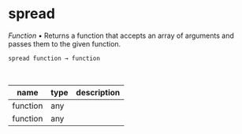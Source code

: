 # spread

_Function_ &bull; Returns a function that accepts an array of arguments and passes them to the given function.

<pre><code>spread function &rarr; function</code></pre>
<br>

| name | type | description |
|------|------|-------------|
|function|any||
|function|any||


